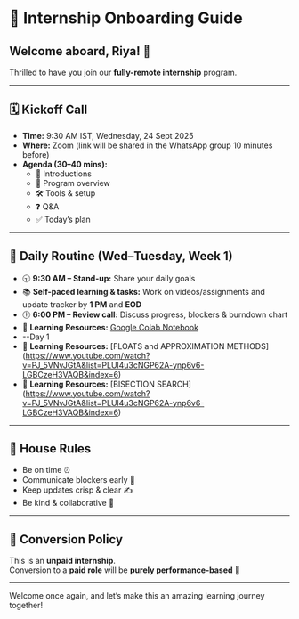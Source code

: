 # 🌟 Internship Onboarding Guide

## Welcome aboard, Riya! 🎉  
Thrilled to have you join our **fully-remote internship** program.  

---

## 🗓 Kickoff Call
- **Time:** 9:30 AM IST, Wednesday, 24 Sept 2025  
- **Where:** Zoom (link will be shared in the WhatsApp group 10 minutes before)  
- **Agenda (30–40 mins):**  
  - 👋 Introductions  
  - 📖 Program overview  
  - 🛠 Tools & setup  
  - ❓ Q&A  
  - ✅ Today’s plan  

---

## 📅 Daily Routine (Wed–Tuesday, Week 1)
- 🕤 **9:30 AM – Stand-up:** Share your daily goals  
- 📚 **Self-paced learning & tasks:** Work on videos/assignments and update tracker by **1 PM** and **EOD**  
- 🕕 **6:00 PM – Review call:** Discuss progress, blockers & burndown chart  
- 🔗 **Learning Resources:** [Google Colab Notebook](https://colab.research.google.com/drive/1BMlc3HqzKBf207Qjf8x84i1NPPQ1BZLq?authuser=1#scrollTo=JY6Opfu7NuSs)
- --Day 1 
- 🔗 **Learning Resources:** [FLOATS and APPROXIMATION METHODS] (https://www.youtube.com/watch?v=PJ_5VNvJGtA&list=PLUl4u3cNGP62A-ynp6v6-LGBCzeH3VAQB&index=6)
- 🔗 **Learning Resources:** [BISECTION SEARCH] (https://www.youtube.com/watch?v=PJ_5VNvJGtA&list=PLUl4u3cNGP62A-ynp6v6-LGBCzeH3VAQB&index=6)


---

## 📜 House Rules
- Be on time ⏰  
- Communicate blockers early 🛑  
- Keep updates crisp & clear ✍️  
- Be kind & collaborative 🤝  

---

## 💼 Conversion Policy
This is an **unpaid internship**.  
Conversion to a **paid role** will be **purely performance-based** 🚀  

---

Welcome once again, and let’s make this an amazing learning journey together!  
